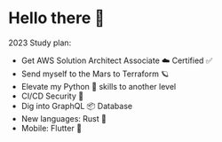 <!--
**needsomesl33p/needsomesl33p** is a ✨ _special_ ✨ repository because its `README.md` (this file) appears on your GitHub profile.

Here are some ideas to get you started:

- 🔭 I’m currently working on ...
- 🌱 I’m currently learning ...
- 👯 I’m looking to collaborate on ...
- 🤔 I’m looking for help with ...
- 💬 Ask me about ...
- 📫 How to reach me: ...
- 😄 Pronouns: ...
- ⚡ Fun fact: ...
-->
# Hello there 👋

2023 Study plan:
- Get AWS Solution Architect Associate ☁️ Certified ✅
- Send myself to the Mars to Terraform 🪐
- Elevate my Python 🐍 skills to another level
- CI/CD Security 🔐 
- Dig into GraphQL 📦 Database
- New languages: Rust 🦀
- Mobile: Flutter 📱
